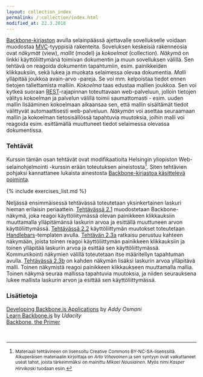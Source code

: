 ```yaml
---
layout: collection_index
permalink: /:collection/index.html
modified_at: 22.3.2018
---
```


[Backbone-kirjaston](http://backbonejs.org) avulla selainpäässä ajettavalle sovellukselle voidaan muodostaa [MVC][MVC]-tyyppisiä rakenteita. Soveluksen keskeisiä rakenneosia ovat *näkymät* (view), *mallit* (model) ja *kokoelmat* (collection). *Näkymä* on linkki käyttöliittymänä toimivan dokumentin ja muun sovelluksen välillä. Sen tehtävä on reagoida dokumentin tapahtumiin, esim. painikkeiden klikkauksiin, sekä lukea ja muokata selaimessa olevaa dokumentia. *Malli* ylläpitää joukkoa avain-arvo -pareja. Se voi mm. kelpoistaa tiedot ennen tietojen tallettamista malliin. *Kokoelma* taas edustaa mallien joukkoa. Sen voi kytkeä suoraan [REST][REST]-rajapinnan toteuttavaan web-palveluun, jolloin tietojen välitys kokoelman ja palvelun välillä toimii saumattomasti - esim. uuden mallin lisääminen kokoelmaan aikaansaa sen, että mallin sisältämät tiedot välittyvät automaattisesti web-palveluun. *Näkymän* voi asettaa seuraamaan mallin ja kokoelman tietosisällössä tapahtuvia muutoksia, joihin malli voi reagoida esim. esittämällä muuttuneet tiedot selaimessa olevassa dokumentissa.

[MVC]: https://en.wikipedia.org/wiki/Model–view–controller
[REST]: https://en.wikipedia.org/wiki/Representational_state_transfer

### Tehtävät

Kurssin tämän osan tehtävät ovat modifikaatioita Helsingin yliopiston Web-selainohjelmointi -kurssin erään toteutuksen aineistosta[^1]. Siten tehtävien pohjaksi kannattanee lukaista ainestosta [Backbone-kirjastoa käsittelevä poiminta](weso-backbone).

[^1]: <small>Materiaali tehtävineen on lisensoitu Creative Commons BY-NC-SA-lisenssillä. Alkuperäisen materiaalin kirjoittaja on *Arto Vihavainen* ja sen syntyyn ovat vaikuttaneet useat tahot, joista tärkeimmäksi on mainittu *Mikael Nousiainen*. Myös nimi *Kasper Hirvikoski* tuodaan esiin.</small>

{% include exercises_list.md %}

Neljässä ensimmäisessä tehtävässä toteutetaan yksinkertainen laskuri hieman erilaisin periaattein. [Tehtävässä 2.1](tehtava21) muodostetaan Backbone-näkymä, joka reagoi käyttöliitymässä olevan painikkeen klikkauksiin muuttamalla ylläpitämänsä laskurin arvoa ja esittällä muuttuneen arvon käyttöliittymässä. [Tehtävässä 2.2](tehtava22) käyttöliittymän muutokset toteutetaan [Handlebars][Handlebars]-templaten avulla. [Tehtävän 2.3a](tehtava23a) ratkaisu perustuu kahteen näkymään, joista toinen reagoi käyttöliittymän painikkeen klikkauksiin ja toinen ylläpitää laskurin arvoa ja esittää sen käyttöliittymässä. Kommunikointi näkymien välillä toteutetaan itse määritellyn tapahtuman avulla. [Tehtävässä 2.3b](tehtava23b) on kahden näkymän lisäksi laskurin arvoa ylläpitävä malli. Toinen näkymistä reagoi painikkeen klikkaukseen muuttamalla mallia. Toinen näkymä seuraa mallissa tapahtuvia muutoksia, ja niiden seurauksena lukee mallista laskurin arvon ja esittää sen käyttöliittymässä.

[Handlebars]: http://handlebarsjs.com


### Lisätietoja

[Developing Backbone.js Applications](https://addyosmani.com/backbone-fundamentals/) by *Addy Osmani*   
[Learn Backbone.js](https://eu.udacity.com/course/learn-backbonejs--ud990) by *Udacity*   
[Backbone, the Primer](https://github.com/jashkenas/backbone/wiki/Backbone%2C-The-Primer)   

<br/>
